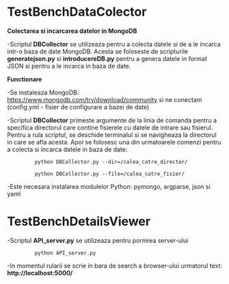 # TestBenchDataColector

   **Colectarea si incarcarea datelor in MongoDB**

-Scriptul **DBCollector** se utilizeaza pentru a colecta datele si de a le incarca intr-o baza de date MongoDB. Acesta se foloseste de scripturile **generatejson.py** si **introducereDB.py** pentru a genera datele in format JSON si pentru a le incarca in baza de date.

   **Functionare**

-Se instaleaza MongoDB: https://www.mongodb.com/try/download/community si ne conectam (config.yml - fisier de configurare a bazei de date)

-Scriptul **DBCollector** primeste argumente de la linia de comanda pentru a specifica directorul care contine fisierele cu datele de intrare sau fisierul. Pentru a rula scriptul, se deschide terminalul si se navigheaza la directorul in care se afla acesta. Apoi se folosesc una din urmatoarele comenzi pentru a colecta si incarca datele in baza de date: 

             python DBCollector.py --dir=/calea_catre_director/
             
             python DBCollector.py --file=/calea_catre_fisier/

-Este necesara instalarea modulelor Python: pymongo, argparse, json si yaml

# TestBenchDetailsViewer

-Scriptul **API_server.py** se utilizeaza pentru pornirea server-ului 

             python API_server.py

-In momentul rularii se scrie in bara de search a browser-ului urmatorul text: **http://localhost:5000/**
